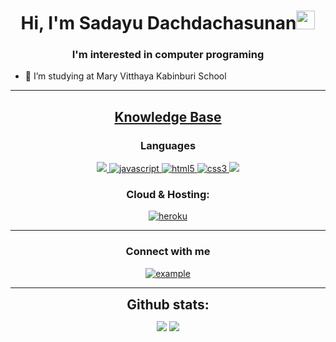 <h1 align="center">Hi, I'm Sadayu Dachdachasunan<img width="30px" src="https://raw.githubusercontent.com/iampavangandhi/iampavangandhi/master/gifs/Hi.gif"></h1>
<h3 font-size="20" align="center">I'm interested in computer programing</h3>


- 🏫 I’m studying at Mary Vitthaya Kabinburi School

---


<h2 align="center"><u><b>Knowledge Base</b></u></h2>


<h3 align="center">Languages</h3>
<p align="center">
  <a href="https://www.python.org/" target="_blank"> 
    <img src="https://img.shields.io/badge/Python-FFD43B?style=for-the-badge&logo=python&logoColor=darkgreen"/> 
  </a>
  <a href="https://developer.mozilla.org/en-US/docs/Web/JavaScript" target="_blank"> 
    <img src="https://img.shields.io/badge/Javascript-F7DF1E.svg?style=for-the-badge&logo=javascript&logoColor=black"
      alt="javascript"/> 
  </a>
  <a href="https://www.w3.org/html/" target="_blank"> 
    <img src="https://img.shields.io/badge/html-E34F26.svg?style=for-the-badge&logo=html5&logoColor=white"
      alt="html5"/> 
  </a>
  <a href="https://www.w3schools.com/css/" target="_blank">
    <img src="https://img.shields.io/badge/css-1572B6.svg?style=for-the-badge&logo=css3&logoColor=white"
      alt="css3"/>
  </a>
   <a href="https://www.w3schools.com/CPP/default.asp" target="_blank">
    <img src="https://img.shields.io/badge/C%2B%2B-00599C?style=for-the-badge&logo=c%2B%2B&logoColor=white"/>
  </a>
</p>

<h3 align="center">Cloud & Hosting:</h3>
<p align="center">
  <a href="https://heroku.com" target="_blank"> 
    <img src="https://img.shields.io/badge/heroku-430098.svg?style=for-the-badge&logo=heroku&logoColor=white"
      alt="heroku"/> 
  </a> 
</p>



----

<h3 align="center">Connect with me</h3>

<div style="margin-top:10px" align="center">
  <div>
    <a  href="https://www.facebook.com/profile.php?id=100015950765640" target="_blank">
      <img src="https://img.shields.io/badge/Facebook-1877F2?style=for-the-badge&logo=facebook&logoColor=white" alt="example"/>
    </a>
  </div>
</div>


----

<div align="center">
<h2 align="center" style="margin: 5px 10px;">Github stats:</h2> 

[![](https://github-readme-stats.vercel.app/api?username=ppoohh25&show_icons=true&theme=tokyonight&hide_border=true&locale=en)](https://github.com/ppoohh25)
[![](https://github-readme-streak-stats.herokuapp.com/?user=ppoohh25&theme=material-palenight)](https://github.com/ppoohh25)
</div>
